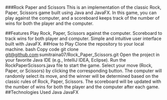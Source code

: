 ###Rock Paper and Scissors
This is an implementation of the classic Rock, Paper, Scissors game built using Java and JavaFX. In this game, you can play against the computer, and a scoreboard keeps track of the number of wins for both the player and the computer.

##Features
Play Rock, Paper, Scissors against the computer.
Scoreboard to track wins for both player and computer.
Simple and intuitive user interface built with JavaFX.
##How to Play
Clone the repository to your local machine.
bash
Copy code
git clone git@github.com:sumitraina07/Rock_Paper_Scissors.git
Open the project in your favorite Java IDE (e.g., IntelliJ IDEA, Eclipse).
Run the RockPaperScissors.java file to start the game.
Select your move (Rock, Paper, or Scissors) by clicking the corresponding button.
The computer will randomly select its move, and the winner will be determined based on the classic rules of Rock, Paper, Scissors.
The scoreboard will be updated with the number of wins for both the player and the computer after each game.
##Technologies Used
Java
JavaFX


